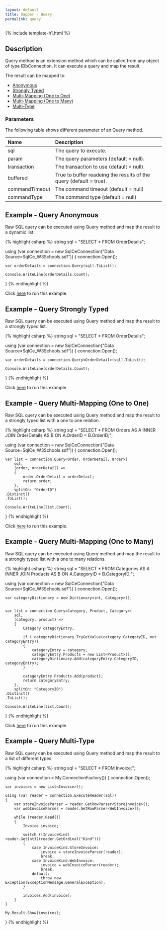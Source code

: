 ```yaml
---
layout: default
title: Dapper - Query 
permalink: query
---
```


{% include template-h1.html %}

## Description
Query method is an extension method which can be called from any object of type IDbConnection. It can execute a query and map the result.

The result can be mapped to:

- [Anonymous](#example---query-anonymous)
- [Strongly Typed](#example---query-strongly-typed)
- [Multi-Mapping (One to One)](#example---query-multi-mapping-one-to-one)
- [Multi-Mapping (One to Many)](#example---query-multi-mapping-one-to-many)
- [Multi-Type](#example---query-multi-type)

### Parameters
The following table shows different parameter of an Query method.

| Name | Description |
| :--- | :---------- |
| sql         | The query to execute. |
| param       | The query parameters (default = null). |
| transaction | The transaction to use (default = null). |
| buffered    | True to buffer readeing the results of the query (default = true). |
| commandTimeout | The command timeout (default = null) |
| commandType    | The command type (default = null) |

## Example - Query Anonymous
Raw SQL query can be executed using Query method and map the result to a dynamic list.

{% highlight csharp %}
string sql = "SELECT * FROM OrderDetails";

using (var connection = new SqlCeConnection("Data Source=SqlCe_W3Schools.sdf"))
{
	connection.Open();
	
	var orderDetails = connection.Query(sql).ToList();

	Console.WriteLine(orderDetails.Count);
}
{% endhighlight %}

Click [here](https://dotnetfiddle.net/qTvEME) to run this example.

## Example - Query Strongly Typed
Raw SQL query can be executed using Query method and map the result to a strongly typed list.

{% highlight csharp %}
string sql = "SELECT * FROM OrderDetails";

using (var connection = new SqlCeConnection("Data Source=SqlCe_W3Schools.sdf"))
{
	connection.Open();
	
	var orderDetails = connection.Query<OrderDetail>(sql).ToList();

	Console.WriteLine(orderDetails.Count);
}
{% endhighlight %}

Click [here](https://dotnetfiddle.net/dXZc0s) to run this example.

## Example - Query Multi-Mapping (One to One)
Raw SQL query can be executed using Query method and map the result to a strongly typed list with a one to one relation.

{% highlight csharp %}
string sql = "SELECT * FROM Orders AS A INNER JOIN OrderDetails AS B ON A.OrderID = B.OrderID;";

using (var connection = new SqlCeConnection("Data Source=SqlCe_W3Schools.sdf"))
{
	connection.Open();

	var list = connection.Query<Order, OrderDetail, Order>(
     	sql,
     	(order, orderDetail) =>
     	{
         	order.OrderDetail = orderDetail;
         	return order;
     	},
     	splitOn: "OrderID")
 	.Distinct()
 	.ToList();

	Console.WriteLine(list.Count);
}
{% endhighlight %}

Click [here](https://dotnetfiddle.net/9HbQ0L) to run this example.

## Example - Query Multi-Mapping (One to Many)
Raw SQL query can be executed using Query method and map the result to a strongly typed list with a one to many relations.

{% highlight csharp %}
string sql = "SELECT * FROM Categories AS A INNER JOIN Products AS B ON A.CategoryID = B.CategoryID;";

using (var connection = new SqlCeConnection("Data Source=SqlCe_W3Schools.sdf"))
{
	connection.Open();
	
	var categoryDictionary = new Dictionary<int, Category>();
	
	
	var list = connection.Query<Category, Product, Category>(
     	sql,
     	(category, product) =>
     	{
         	Category categoryEntry;
         
         	if (!categoryDictionary.TryGetValue(category.CategoryID, out categoryEntry))
         	{
             	categoryEntry = category;
             	categoryEntry.Products = new List<Product>();
             	categoryDictionary.Add(categoryEntry.CategoryID, categoryEntry);
         	}

         	categoryEntry.Products.Add(product);
         	return categoryEntry;
     	},
     	splitOn: "CategoryID")
 	.Distinct()
 	.ToList();

	Console.WriteLine(list.Count);
}
{% endhighlight %}

Click [here](https://dotnetfiddle.net/Mn708g) to run this example.

## Example - Query Multi-Type
Raw SQL query can be executed using Query method and map the result to a list of different types.

{% highlight csharp %}
string sql = "SELECT * FROM Invoice;";

using (var connection = My.ConnectionFactory())
{
    connection.Open();

    var invoices = new List<Invoice>();

    using (var reader = connection.ExecuteReader(sql))
    {
        var storeInvoiceParser = reader.GetRowParser<StoreInvoice>();
        var webInvoiceParser = reader.GetRowParser<WebInvoice>();

        while (reader.Read())
        {
            Invoice invoice;

            switch ((InvoiceKind) reader.GetInt32(reader.GetOrdinal("Kind")))
            {
                case InvoiceKind.StoreInvoice:
                    invoice = storeInvoiceParser(reader);
                    break;
                case InvoiceKind.WebInvoice:
                    invoice = webInvoiceParser(reader);
                    break;
                default:
                    throw new Exception(ExceptionMessage.GeneralException);
            }

            invoices.Add(invoice);
        }
    }
    
    My.Result.Show(invoices);
}
{% endhighlight %}

